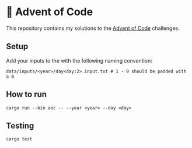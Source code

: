 # 🎄 Advent of Code

This repository contains my solutions to the [Advent of Code](https://adventofcode.com/) challenges.

## Setup

Add your inputs to the with the following naming convention:

```
data/inputs/<year>/day<day:2>.input.txt # 1 - 9 should be padded with a 0
```

## How to run

```
cargo run --bin aoc -- --year <year> --day <day>
```

## Testing

```
cargo test
```
